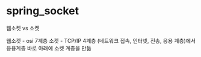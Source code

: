 # spring_socket

웹소켓 vs 소켓


웹소켓 - osi 7계층
소켓 - TCP/IP 4계층 (네트워크 접속, 인터넷, 전송, 응용 계층)에서 응용계층 바로 아래에 소켓 계층을 만듦
